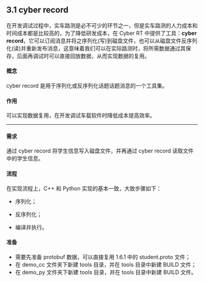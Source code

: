## 3.1 cyber record

在开发调试过程中，实车路测是必不可少的环节之一，但是实车路测的人力成本和时间成本都是比较高的，为了降低研发成本，在 Cyber RT 中提供了工具：**cyber record**，它可以订阅消息并将之序列化\(写\)到磁盘文件，也可以从磁盘文件反序列化\(读\)并重新发布消息，这意味着我们可以在实际路测时，将所需数据通过其保存，后面再调试时可以直接回放数据，从而实现数据的复用。

#### 概念

cyber record 是用于序列化或反序列化话题话题消息的一个工具集。

#### 作用

可以实现数据复用，在开发调试车载软件时降低成本提高效率。

---

#### 需求

通过 cyber record 将学生信息写入磁盘文件，并再通过 cyber record 读取文件中的学生信息。

#### 流程

在实现流程上，C++ 和 Python 实现的基本一致，大致步骤如下：

* 序列化；

* 反序列化；

* 编译并执行。

#### 准备

* 需要先准备 protobuf 数据，可以直接复用 1.6.1 中的 student.proto 文件；
* 在 demo\_cc 文件夹下新建 tools 目录，并在 tools 目录中新建 BUILD 文件；
* 在 demo\_py 文件夹下新建 tools 目录，并在 tools 目录中新建 BUILD 文件。



